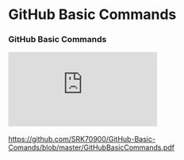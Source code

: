 # GitHub Basic Commands



### GitHub Basic Commands
![SRK70900](https://github.com/SRK70900/GitHub-Basic-Comands/blob/master/GitHubBasicCommands.pdf)


https://github.com/SRK70900/GitHub-Basic-Comands/blob/master/GitHubBasicCommands.pdf
